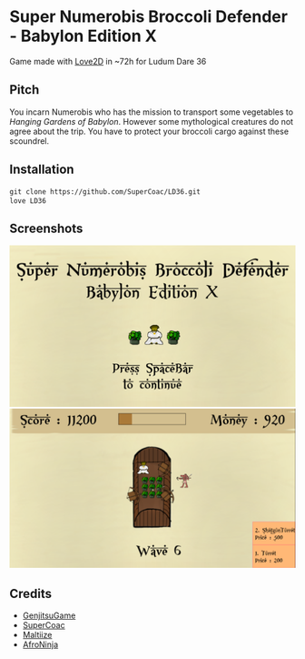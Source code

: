 # Super Numerobis Broccoli Defender - Babylon Edition X
Game made with [Love2D](https://love2d.org/) in ~72h for Ludum Dare 36

## Pitch
You incarn Numerobis who has the mission to transport some vegetables to *Hanging Gardens of Babylon*. However some mythological creatures do not agree about the trip. You have to protect your broccoli cargo against these scoundrel.


## Installation
```
git clone https://github.com/SuperCoac/LD36.git
love LD36
```

## Screenshots
![screenMainmenu](/assets/images/menu.png)
![screenInGame](/assets/images/screen0.png)


## Credits
- [GenjitsuGame](https://github.com/GenjitsuGame)
- [SuperCoac](https://github.com/SuperCoac)
- [Maltiize](https://github.com/Maltiize)
- [AfroNinja](https://github.com/Afroninjaaaaaaaa)
